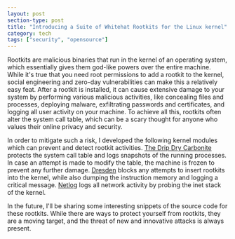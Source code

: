```yaml
---
layout: post
section-type: post
title: "Introducing a Suite of Whitehat Rootkits for the Linux kernel"
category: tech
tags: ["security", "opensource"]
---
```


Rootkits are malicious binaries that run in the kernel of an operating system,
which essentially gives them god-like powers over the entire machine. While it's
true that you need root permissions to add a rootkit to the kernel, social
engineering and zero-day vulnerabilities can make this a relatively easy feat.
After a rootkit is installed, it can cause extensive damage to your system by
performing various malicious activities, like concealing files and processes,
deploying malware, exfiltrating passwords and certificates, and logging all user
activity on your machine. To achieve all this, rootkits often alter the system
call table, which can be a scary thought for anyone who values their online
privacy and security.

In order to mitigate such a risk, I developed the following kernel modules which
can prevent and detect rootkit activities.
[The Drip Dry Carbonite](https://github.com/le4ker/linux-kernel-security-suite/tree/master/the-drip-dry-carbonite)
protects the system call table and logs snapshots of the running processes. In
case an attempt is made to modify the table, the machine is frozen to prevent
any further damage.
[Dresden](https://github.com/le4ker/linux-kernel-security-suite/tree/master/dresden)
blocks any attempts to insert rootkits into the kernel, while also dumping the
instruction memory and logging a critical message.
[Netlog](https://github.com/le4ker/linux-kernel-security-suite/tree/master/netlog)
logs all network activity by probing the inet stack of the kernel.

In the future, I'll be sharing some interesting snippets of the source code for
these rootkits. While there are ways to protect yourself from rootkits, they are
a moving target, and the threat of new and innovative attacks is always present.
